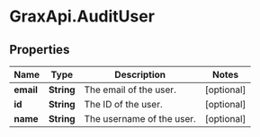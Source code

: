 # GraxApi.AuditUser

## Properties
Name | Type | Description | Notes
------------ | ------------- | ------------- | -------------
**email** | **String** | The email of the user. | [optional] 
**id** | **String** | The ID of the user. | [optional] 
**name** | **String** | The username of the user. | [optional] 
